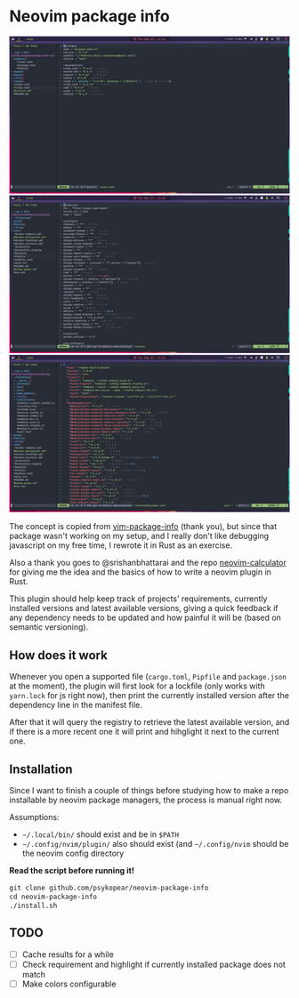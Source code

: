 # Neovim package info

![Screenshot 1](images/cargotoml.png)
![Screenshot 2](images/pipfile.png)
![Screenshot 3](images/packagejson.png)

The concept is copied from [vim-package-info](https://github.com/meain/vim-package-info) (thank you),
but since that package wasn't working on my setup, and I really don't like debugging javascript
on my free time, I rewrote it in Rust as an exercise.

Also a thank you goes to @srishanbhattarai and the repo [neovim-calculator](https://github.com/srishanbhattarai/neovim-calculator)
for giving me the idea and the basics of how to write a neovim plugin in Rust.

This plugin should help keep track of projects' requirements, currently installed versions and latest available versions, giving
a quick feedback if any dependency needs to be updated and how painful it will be (based on semantic versioning).

## How does it work
Whenever you open a supported file (`cargo.toml`, `Pipfile` and `package.json` at the moment), the plugin will first
look for a lockfile (only works with `yarn.lock` for js right now), then print the currently installed version after the
dependency line in the manifest file.

After that it will query the registry to retrieve the latest available version, and if there is a more recent one
it will print and hihglight it next to the current one.

## Installation
Since I want to finish a couple of things before studying how to make a repo installable by neovim package managers, the process is manual right now.

Assumptions:
- `~/.local/bin/` should exist and be in `$PATH`
- `~/.config/nvim/plugin/` also should exist (and `~/.config/nvim` should be the neovim config directory

**Read the script before running it!**

```
git clone github.com/psykopear/neovim-package-info
cd neovim-package-info
./install.sh
```

## TODO
- [ ] Cache results for a while
- [ ] Check requirement and highlight if currently installed package does not match
- [ ] Make colors configurable
